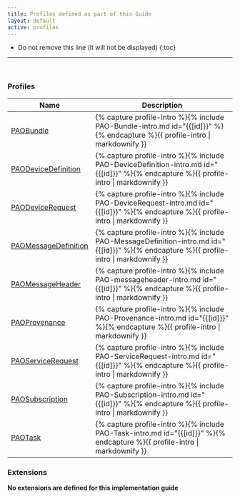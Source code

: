 ```yaml
---
title: Profiles defined as part of this Guide
layout: default
active: profiles
---
```


<!-- { :.no_toc } -->

<!-- TOC  the css styling for this is \pages\assets\css\project.css under 'markdown-toc'-->

* Do not remove this line (it will not be displayed)
{:toc}

<!-- end TOC -->

---
<br />

### Profiles

<table>
<thead>
<tr>
<th>Name</th>
<th>Description</th>
</tr>
</thead>
<tbody>
<tr>
<td><a href="StructureDefinition-PAO-Bundle.html">PAOBundle</a></td>
<td>{% capture profile-intro %}{% include PAO-Bundle-intro.md id="{{[id]}}" %}{% endcapture %}{{ profile-intro | markdownify }}</td>
</tr>
<tr>
<td><a href="StructureDefinition-PAO-DeviceDefinition.html">PAODeviceDefinition</a></td>
<td>{% capture profile-intro %}{% include PAO-DeviceDefinition-intro.md id="{{[id]}}" %}{% endcapture %}{{ profile-intro | markdownify }}</td>
</tr>
<tr>
<td><a href="StructureDefinition-PAO-DeviceRequest.html">PAODeviceRequest</a></td>
<td>{% capture profile-intro %}{% include PAO-DeviceRequest-intro.md id="{{[id]}}" %}{% endcapture %}{{ profile-intro | markdownify }}</td>
</tr>
<tr>
<td><a href="StructureDefinition-PAO-MessageDefinition.html">PAOMessageDefinition</a></td>
<td>{% capture profile-intro %}{% include PAO-MessageDefinition-intro.md id="{{[id]}}" %}{% endcapture %}{{ profile-intro | markdownify }}</td>
</tr>
<tr>
<td><a href="StructureDefinition-PAO-messageheader.html">PAOMessageHeader</a></td>
<td>{% capture profile-intro %}{% include PAO-messageheader-intro.md id="{{[id]}}" %}{% endcapture %}{{ profile-intro | markdownify }}</td>
</tr>
<tr>
<td><a href="StructureDefinition-PAO-Provenance.html">PAOProvenance</a></td>
<td>{% capture profile-intro %}{% include PAO-Provenance-intro.md id="{{[id]}}" %}{% endcapture %}{{ profile-intro | markdownify }}</td>
</tr>
<tr>
<td><a href="StructureDefinition-PAO-ServiceRequest.html">PAOServiceRequest</a></td>
<td>{% capture profile-intro %}{% include PAO-ServiceRequest-intro.md id="{{[id]}}" %}{% endcapture %}{{ profile-intro | markdownify }}</td>
</tr>
<tr>
<td><a href="StructureDefinition-PAO-Subscription.html">PAOSubscription</a></td>
<td>{% capture profile-intro %}{% include PAO-Subscription-intro.md id="{{[id]}}" %}{% endcapture %}{{ profile-intro | markdownify }}</td>
</tr>
<tr>
<td><a href="StructureDefinition-PAO-Task.html">PAOTask</a></td>
<td>{% capture profile-intro %}{% include PAO-Task-intro.md id="{{[id]}}" %}{% endcapture %}{{ profile-intro | markdownify }}</td>
</tr>
</tbody>
</table>


### Extensions

**No extensions are defined for this implementation guide**

